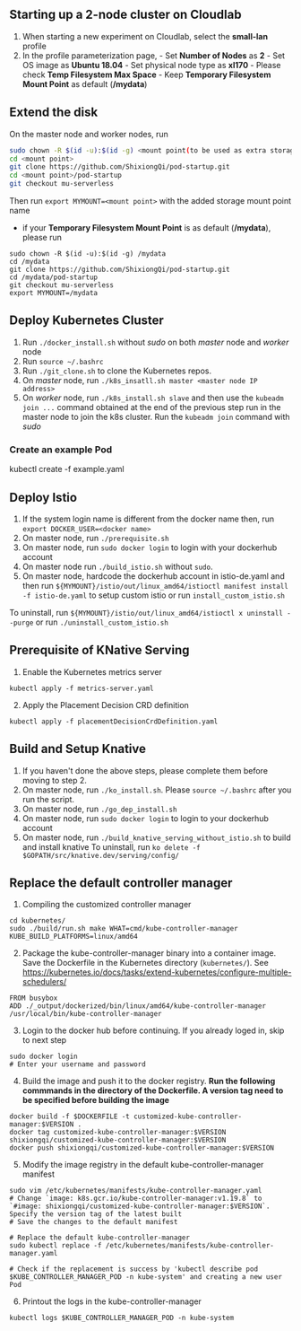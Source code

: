 ## Starting up a 2-node cluster on Cloudlab 
1. When starting a new experiment on Cloudlab, select the **small-lan** profile
2. In the profile parameterization page, 
        - Set **Number of Nodes** as **2**
        - Set OS image as **Ubuntu 18.04**
        - Set physical node type as **xl170**
        - Please check **Temp Filesystem Max Space**
        - Keep **Temporary Filesystem Mount Point** as default (**/mydata**)

## Extend the disk
On the master node and worker nodes, run
```bash
sudo chown -R $(id -u):$(id -g) <mount point(to be used as extra storage)>
cd <mount point>
git clone https://github.com/ShixiongQi/pod-startup.git
cd <mount point>/pod-startup
git checkout mu-serverless
```
Then run `export MYMOUNT=<mount point>` with the added storage mount point name

- if your **Temporary Filesystem Mount Point** is as default (**/mydata**), please run
```
sudo chown -R $(id -u):$(id -g) /mydata
cd /mydata
git clone https://github.com/ShixiongQi/pod-startup.git
cd /mydata/pod-startup
git checkout mu-serverless
export MYMOUNT=/mydata
```

## Deploy Kubernetes Cluster
1. Run `./docker_install.sh` without *sudo* on both *master* node and *worker* node
2. Run `source ~/.bashrc`
3. Run `./git_clone.sh` to clone the Kubernetes repos.
4. On *master* node, run `./k8s_insatll.sh master <master node IP address>`
5. On *worker* node, run `./k8s_install.sh slave` and then use the `kubeadm join ...` command obtained at the end of the previous step run in the master node to join the k8s cluster. Run the `kubeadm join` command with *sudo*

### Create an example Pod
kubectl create -f example.yaml

## Deploy Istio
1. If the system login name is different from the docker name then, run `export DOCKER_USER=<docker name>`
2. On master node, run `./prerequisite.sh`
3. On master node, run `sudo docker login` to login with your dockerhub account
4. On master node run `./build_istio.sh` without `sudo`.
5. On master node, hardcode the dockerhub account in istio-de.yaml and then run `${MYMOUNT}/istio/out/linux_amd64/istioctl manifest install -f istio-de.yaml` to setup custom istio or run `install_custom_istio.sh`

To uninstall, run `${MYMOUNT}/istio/out/linux_amd64/istioctl x uninstall --purge` or run `./uninstall_custom_istio.sh`

## Prerequisite of KNative Serving
1. Enable the Kubernetes metrics server 
```
kubectl apply -f metrics-server.yaml
```
2. Apply the Placement Decision CRD definition
```
kubectl apply -f placementDecisionCrdDefinition.yaml
```

## Build and Setup Knative
1. If you haven't done the above steps, please complete them before moving to step 2.
2. On master node, run `./ko_install.sh`. Please `source ~/.bashrc` after you run the script.
3. On master node, run `./go_dep_install.sh`
4. On master node, run `sudo docker login` to login to your dockerhub account
5. On master node, run `./build_knative_serving_without_istio.sh` to build and install knative
To uninstall, run `ko delete -f $GOPATH/src/knative.dev/serving/config/`

## Replace the default controller manager
1. Compiling the customized controller manager
```
cd kubernetes/
sudo ./build/run.sh make WHAT=cmd/kube-controller-manager KUBE_BUILD_PLATFORMS=linux/amd64
```
2. Package the kube-controller-manager binary into a container image. Save the Dockerfile in the Kubernetes directory (`kubernetes/`). See <https://kubernetes.io/docs/tasks/extend-kubernetes/configure-multiple-schedulers/>
```
FROM busybox
ADD ./_output/dockerized/bin/linux/amd64/kube-controller-manager /usr/local/bin/kube-controller-manager
```
3. Login to the docker hub before continuing. If you already loged in, skip to next step
```
sudo docker login
# Enter your username and password
```
4. Build the image and push it to the docker registry. **Run the following commmands in the directory of the Dockerfile. A version tag need to be specified before building the image**
```
docker build -f $DOCKERFILE -t customized-kube-controller-manager:$VERSION .
docker tag customized-kube-controller-manager:$VERSION shixiongqi/customized-kube-controller-manager:$VERSION
docker push shixiongqi/customized-kube-controller-manager:$VERSION
```
5. Modify the image registry in the default kube-controller-manager manifest
```
sudo vim /etc/kubernetes/manifests/kube-controller-manager.yaml
# Change `image: k8s.gcr.io/kube-controller-manager:v1.19.8` to `#image: shixiongqi/customized-kube-controller-manager:$VERSION`. Specify the version tag of the latest built
# Save the changes to the default manifest

# Replace the default kube-controller-manager
sudo kubectl replace -f /etc/kubernetes/manifests/kube-controller-manager.yaml

# Check if the replacement is success by 'kubectl describe pod $KUBE_CONTROLLER_MANAGER_POD -n kube-system' and creating a new user Pod
```
6. Printout the logs in the kube-controller-manager
```
kubectl logs $KUBE_CONTROLLER_MANAGER_POD -n kube-system
```
